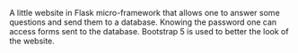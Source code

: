A little website in Flask micro-framework that allows one to answer some questions and send them to a database. Knowing the password one can access forms sent to the database. Bootstrap 5 is used to better the look of the website. 
